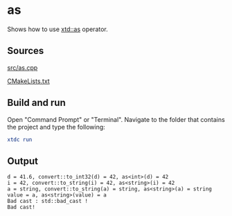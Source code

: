 # as

Shows how to use [xtd::as](https://gammasoft71.github.io/xtd/reference_guides/latest/group__xtd__core.html#ga19379a1158ccd320e208b362f11295b7) operator.

## Sources

[src/as.cpp](src/as.cpp)

[CMakeLists.txt](CMakeLists.txt)

## Build and run

Open "Command Prompt" or "Terminal". Navigate to the folder that contains the project and type the following:

```cmake
xtdc run
```

## Output

```
d = 41.6, convert::to_int32(d) = 42, as<int>(d) = 42
i = 42, convert::to_string(i) = 42, as<string>(i) = 42
a = string, convert::to_string(a) = string, as<string>(a) = string
value = a, as<string>(value) = a
Bad cast : std::bad_cast !
Bad cast!
```
